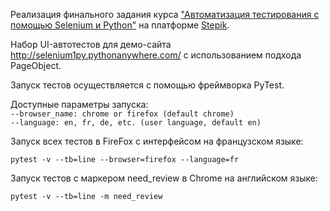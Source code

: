 Реализация финального задания курса ["Автоматизация тестирования с помощью Selenium и Python"](https://stepik.org/course/575/promo) на платформе [Stepik](https://stepik.org).

Набор UI-автотестов для демо-сайта http://selenium1py.pythonanywhere.com/ с использованием подхода PageObject.

Запуск тестов осуществляется с помощью фреймворка PyTest.

Доступные параметры запуска:
<br>```--browser_name: chrome or firefox (default chrome)```
<br>```--language: en, fr, de, etc. (user language, default en)```


Запуск всех тестов в FireFox с интерфейсом на французском языке:
```
pytest -v --tb=line --browser=firefox --language=fr
```

Запуск тестов с маркером need_review в Chrome на английском языке:
```
pytest -v --tb=line -m need_review
```
